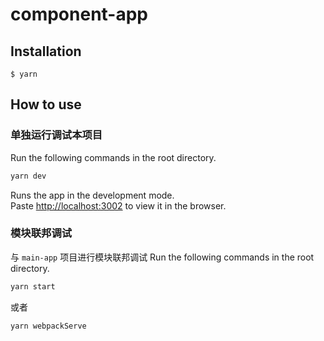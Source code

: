 # component-app

## Installation

```shell
$ yarn
```

## How to use

### 单独运行调试本项目
Run the following commands in the root directory.

```bash
yarn dev
```

Runs the app in the development mode.\
Paste [http://localhost:3002](http://localhost:3002) to view it in the browser.

### 模块联邦调试
与 `main-app` 项目进行模块联邦调试
Run the following commands in the root directory.

```bash
yarn start
```

或者 

```bash
yarn webpackServe
```
